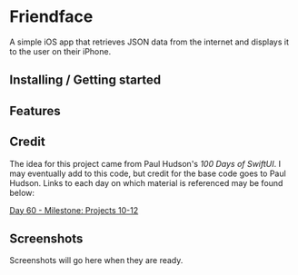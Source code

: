 # Friendface

A simple iOS app that retrieves JSON data from the internet and displays it to the user on their iPhone.

## Installing / Getting started 

## Features

## Credit

The idea for this project came from Paul Hudson's *100 Days of SwiftUI*. I may eventually add to this code, but credit for the base code goes to Paul Hudson. Links to each day on which material is referenced may be found below:

[Day 60 - Milestone: Projects 10-12](https://www.hackingwithswift.com/100/swiftui/60)

## Screenshots

Screenshots will go here when they are ready.

<!--<p float="left">-->
<!--    <img src="screenshots/social1.png" alt="Social Network Data Screenshot 1" width="341">-->
<!--    <img src="screenshots/social2.png" alt="Social Network Data Screenshot 2" width="341">-->
<!--</p>-->
